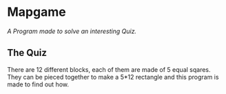 # Mapgame
<i>A Program made to solve an interesting Quiz. </i> </br>
## The Quiz
There are 12 different blocks, each of them are made of 5 equal sqares. 
They can be pieced together to make a 5*12 rectangle and this program is made to find out how. </br>
